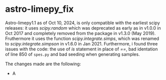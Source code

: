 # astro-limepy_fix
Astro-limepy1.1 as of Oct 10, 2024, is only compatible with the earliest scipy releases: it uses *scipy.random* which was deprecated as early as in v1.0.0 in Oct 2017 and completely removed from the package in v1.3.0 (May 2019). Fruthermore it uses the function *scipy.integrate.simps*, which was renamed to *scipy.integrate.simpson* in v1.6.0 in Jan 2021. Furthermore, i found three issues with the code: the use of *is* statement in place of *==*, bad identation of line 850 of `spes.py` and bad seeding when generating samples. 

The changes made are the following:

* A
